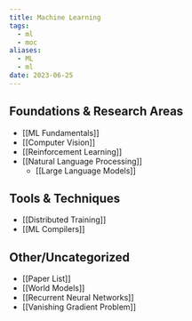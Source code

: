 ```yaml
---
title: Machine Learning
tags:
  - ml
  - moc
aliases:
  - ML
  - ml
date: 2023-06-25
---
```

## Foundations & Research Areas
- [[ML Fundamentals]]
- [[Computer Vision]]
- [[Reinforcement Learning]]
- [[Natural Language Processing]]
	- [[Large Language Models]]
## Tools & Techniques
- [[Distributed Training]]
- [[ML Compilers]]
## Other/Uncategorized
- [[Paper List]]
- [[World Models]]
- [[Recurrent Neural Networks]]
- [[Vanishing Gradient Problem]]

